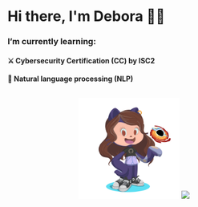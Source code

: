 # Hi there, I'm Debora 👋✨

### I’m currently learning:

#### ⚔️ Cybersecurity Certification (CC) by ISC2
#### 🚀 Natural language processing (NLP)

##

<div align="center">
  <img src="https://github.com/deborafaria01/deborafaria01/blob/main/octocat-1687214578733.png" width="40%"/>
  <img src="https://github-readme-stats.vercel.app/api/top-langs/?username=deborafaria01&layout=donut&langs_count=7&theme=dracula" width="50%"/>
  <a href="https://github.com/deborafaria01">
</div>

 ##
  


